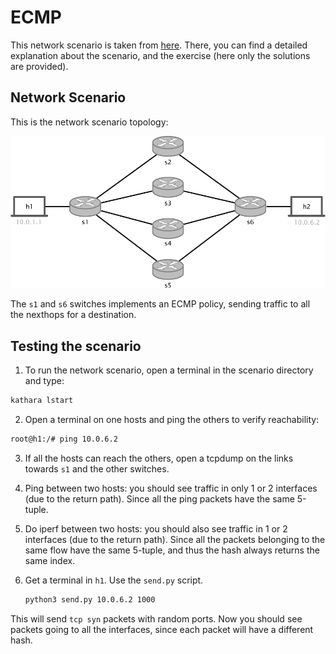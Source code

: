 # ECMP
This network scenario is taken from [here](https://github.com/nsg-ethz/p4-learning/tree/master/exercises/05-ECMP).
There, you can find a detailed explanation about the scenario, and the exercise (here only the solutions are provided).

## Network Scenario

This is the network scenario topology: 

![topology](images/multi_hop_topo.png)

The `s1` and `s6` switches implements an ECMP policy, sending traffic to all the nexthops for a destination.  
## Testing the scenario
1. To run the network scenario, open a terminal in the scenario directory and type: 
```bash
kathara lstart 
```

2. Open a terminal on one hosts and ping the others to verify reachability:
```bash
root@h1:/# ping 10.0.6.2 
```

3. If all the hosts can reach the others, open a tcpdump on the links towards `s1` and the other switches.

4. Ping between two hosts: you should see traffic in only 1 or 2 interfaces (due to the return path).
   Since all the ping packets have the same 5-tuple.

5. Do iperf between two hosts: you should also see traffic in 1 or 2 interfaces (due to the return path).
   Since all the packets belonging to the same flow have the same 5-tuple, and thus the hash always returns the same index.

6. Get a terminal in `h1`. Use the `send.py` script.

   ```bash
   python3 send.py 10.0.6.2 1000
   ```

This will send `tcp syn` packets with random ports. Now you should see packets going to all the interfaces, 
since each packet will have a different hash.


